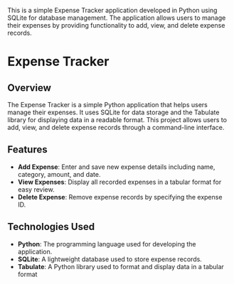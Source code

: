 This is a simple Expense Tracker application developed in Python using SQLite for database management. The application allows users to manage their expenses by providing functionality to add, view, and delete expense records.


# Expense Tracker

## Overview
The Expense Tracker is a simple Python application that helps users manage their expenses. It uses SQLite for data storage and the Tabulate library for displaying data in a readable format. This project allows users to add, view, and delete expense records through a command-line interface.

## Features
- **Add Expense**: Enter and save new expense details including name, category, amount, and date.
- **View Expenses**: Display all recorded expenses in a tabular format for easy review.
- **Delete Expense**: Remove expense records by specifying the expense ID.

## Technologies Used
- **Python**: The programming language used for developing the application.
- **SQLite**: A lightweight database used to store expense records.
- **Tabulate**: A Python library used to format and display data in a tabular format
